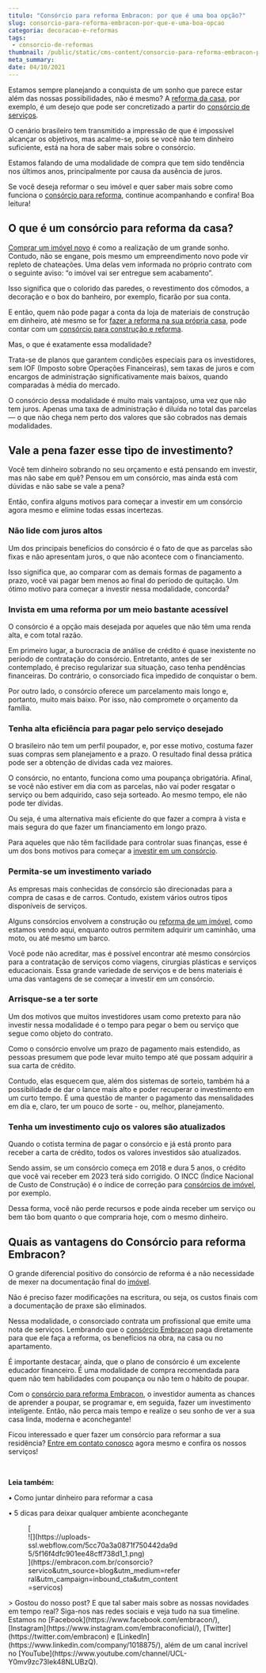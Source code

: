 ```yaml
---
titulo: "Consórcio para reforma Embracon: por que é uma boa opção?"
slug: consorcio-para-reforma-embracon-por-que-e-uma-boa-opcao
categoria: decoracao-e-reformas
tags:
 - consorcio-de-reformas
thumbnail: /public/static/cms-content/consorcio-para-reforma-embracon-por-que-e-uma-boa-opcao.jpeg
meta_summary: 
date: 04/10/2021
---
```

Estamos sempre planejando a conquista de um sonho que parece estar além das nossas possibilidades, não é mesmo? A [reforma da casa](https://www.embracon.com.br/blog/quando-e-por-que-reformar-a-sua-casa-saiba-aqui), por exemplo, é um desejo que pode ser concretizado a partir do [consórcio de serviços](http://www.embracon.com.br/servicos).

O cenário brasileiro tem transmitido a impressão de que é impossível alcançar os objetivos, mas acalme-se, pois se você não tem dinheiro suficiente, está na hora de saber mais sobre o consórcio.

Estamos falando de uma modalidade de compra que tem sido tendência nos últimos anos, principalmente por causa da ausência de juros.

Se você deseja reformar o seu imóvel e quer saber mais sobre como funciona o [consórcio para reforma](https://www.embracon.com.br/consorcio-servicos), continue acompanhando e confira! Boa leitura!

O que é um consórcio para reforma da casa?
------------------------------------------

[Comprar um imóvel novo](https://www.embracon.com.br/consorcio-de-imoveis) é como a realização de um grande sonho. Contudo, não se engane, pois mesmo um empreendimento novo pode vir repleto de chateações. Uma delas vem informada no próprio contrato com o seguinte aviso: “o imóvel vai ser entregue sem acabamento”.

Isso significa que o colorido das paredes, o revestimento dos cômodos, a decoração e o box do banheiro, por exemplo, ficarão por sua conta.

E então, quem não pode pagar a conta da loja de materiais de construção em dinheiro, até mesmo se for [fazer a reforma na sua própria casa](https://www.embracon.com.br/blog/quando-e-por-que-reformar-a-sua-casa-saiba-aqui), pode contar com um [consórcio para construção e reforma](https://www.embracon.com.br/consorcio-servicos).

Mas, o que é exatamente essa modalidade?

Trata-se de planos que garantem condições especiais para os investidores, sem IOF (Imposto sobre Operações Financeiras), sem taxas de juros e com encargos de administração significativamente mais baixos, quando comparadas à média do mercado.

O consórcio dessa modalidade é muito mais vantajoso, uma vez que não tem juros. Apenas uma taxa de administração é diluída no total das parcelas — o que não chega nem perto dos valores que são cobrados nas demais modalidades.

Vale a pena fazer esse tipo de investimento?
--------------------------------------------

Você tem dinheiro sobrando no seu orçamento e está pensando em investir, mas não sabe em quê? Pensou em um consórcio, mas ainda está com dúvidas e não sabe se vale a pena?

Então, confira alguns motivos para começar a investir em um consórcio agora mesmo e elimine todas essas incertezas.

### Não lide com juros altos

Um dos principais benefícios do consórcio é o fato de que as parcelas são fixas e não apresentam juros, o que não acontece com o financiamento.

Isso significa que, ao comparar com as demais formas de pagamento a prazo, você vai pagar bem menos ao final do período de quitação. Um ótimo motivo para começar a investir nessa modalidade, concorda?

### Invista em uma reforma por um meio bastante acessível

O consórcio é a opção mais desejada por aqueles que não têm uma renda alta, e com total razão.

Em primeiro lugar, a burocracia de análise de crédito é quase inexistente no período de contratação do consórcio. Entretanto, antes de ser contemplado, é preciso regularizar sua situação, caso tenha pendências financeiras. Do contrário, o consorciado fica impedido de conquistar o bem.

Por outro lado, o consórcio oferece um parcelamento mais longo e, portanto, muito mais baixo. Por isso, não compromete o orçamento da família.

### Tenha alta eficiência para pagar pelo serviço desejado

O brasileiro não tem um perfil poupador, e, por esse motivo, costuma fazer suas compras sem planejamento e a prazo. O resultado final dessa prática pode ser a obtenção de dívidas cada vez maiores.

O consórcio, no entanto, funciona como uma poupança obrigatória. Afinal, se você não estiver em dia com as parcelas, não vai poder resgatar o serviço ou bem adquirido, caso seja sorteado. Ao mesmo tempo, ele não pode ter dívidas.

Ou seja, é uma alternativa mais eficiente do que fazer a compra à vista e mais segura do que fazer um financiamento em longo prazo.

Para aqueles que não têm facilidade para controlar suas finanças, esse é um dos bons motivos para começar a [investir em um consórcio](https://www.embracon.com.br/consorcio-servicos).

### Permita-se um investimento variado

As empresas mais conhecidas de consórcio são direcionadas para a compra de casas e de carros. Contudo, existem vários outros tipos disponíveis de serviços.

Alguns consórcios envolvem a construção ou [reforma de um imóvel](https://www.embracon.com.br/blog/quando-e-por-que-reformar-a-sua-casa-saiba-aqui), como estamos vendo aqui, enquanto outros permitem adquirir um caminhão, uma moto, ou até mesmo um barco.

Você pode não acreditar, mas é possível encontrar até mesmo consórcios para a contratação de serviços como viagens, cirurgias plásticas e serviços educacionais. Essa grande variedade de serviços e de bens materiais é uma das vantagens de se começar a investir em um consórcio.

### Arrisque-se a ter sorte

Um dos motivos que muitos investidores usam como pretexto para não investir nessa modalidade é o tempo para pegar o bem ou serviço que segue como objeto do contrato.

Como o consórcio envolve um prazo de pagamento mais estendido, as pessoas presumem que pode levar muito tempo até que possam adquirir a sua carta de crédito.

Contudo, elas esquecem que, além dos sistemas de sorteio, também há a possibilidade de dar o lance mais alto e poder recuperar o investimento em um curto tempo. É uma questão de manter o pagamento das mensalidades em dia e, claro, ter um pouco de sorte - ou, melhor, planejamento.

### Tenha um investimento cujo os valores são atualizados

Quando o cotista termina de pagar o consórcio e já está pronto para receber a carta de crédito, todos os valores investidos são atualizados.

Sendo assim, se um consórcio começa em 2018 e dura 5 anos, o crédito que você vai receber em 2023 terá sido corrigido. O INCC (Índice Nacional de Custo de Construção) é o índice de correção para [consórcios de imóvel](https://www.embracon.com.br/consorcio-de-imoveis), por exemplo.

Dessa forma, você não perde recursos e pode ainda receber um serviço ou bem tão bom quanto o que compraria hoje, com o mesmo dinheiro.

Quais as vantagens do Consórcio para reforma Embracon?
------------------------------------------------------

O grande diferencial positivo do consórcio de reforma é a não necessidade de mexer na documentação final do [imóvel](https://www.embracon.com.br/consorcio-de-imoveis).

Não é preciso fazer modificações na escritura, ou seja, os custos finais com a documentação de praxe são eliminados.

Nessa modalidade, o consorciado contrata um profissional que emite uma nota de serviços. Lembrando que o [consórcio Embracon](https://www.embracon.com.br/consorcio-servicos) paga diretamente para que ele faça a reforma, os benefícios na obra, na casa ou no apartamento.

É importante destacar, ainda, que o plano de consórcio é um excelente educador financeiro. É uma modalidade de compra recomendada para quem não tem habilidades com poupança ou não tem o hábito de poupar.

Com o [consórcio para reforma Embracon](https://www.youtube.com/watch?v=-FO8uWuI4xY), o investidor aumenta as chances de aprender a poupar, se programar e, em seguida, fazer um investimento inteligente. Então, não perca mais tempo e realize o seu sonho de ver a sua casa linda, moderna e aconchegante!

Ficou interessado e quer fazer um consórcio para reformar a sua residência? [Entre em contato conosco](https://www.embracon.com.br/) agora mesmo e confira os nossos serviços!

‍

‍**Leia também:**

**‍**• Como juntar dinheiro para reformar a casa

• 5 dicas para deixar qualquer ambiente aconchegante

<figure class="w-richtext-figure-type-image w-richtext-align-center" style="max-width:310px">[<div>![](https://uploads-ssl.webflow.com/5cc70a3a0871f750442da9d5/5f16f4dfc901ee48cff738d1_1.png)</div>](https://embracon.com.br/consorcio?servico&utm_source=blog&utm_medium=referral&utm_campaign=inbound_cta&utm_content=servicos)</figure>> Gostou do nosso post? E que tal saber mais sobre as nossas novidades em tempo real? Siga-nos nas redes sociais e veja tudo na sua timeline. Estamos no [Facebook](https://www.facebook.com/embracon/), [Instagram](https://www.instagram.com/embraconoficial/), [Twitter](https://twitter.com/embracon) e [LinkedIn](https://www.linkedin.com/company/1018875/), além de um canal incrível no [YouTube](https://www.youtube.com/channel/UCL-Y0mv9zc73Iek48NLUBzQ).

‍
